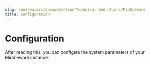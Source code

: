 ```yaml
---
slug: /posdealers/documentation/Technical Operations/Middleware
title: Configuration
---
```

# Configuration

After reading this, you can configure the system parameters of your Middleware instance.
